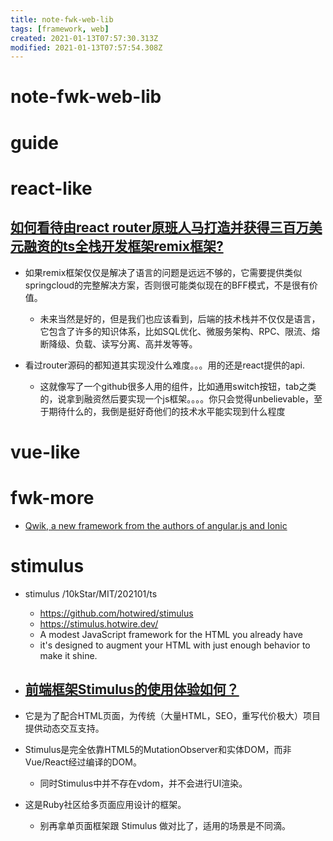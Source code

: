 ```yaml
---
title: note-fwk-web-lib
tags: [framework, web]
created: 2021-01-13T07:57:30.313Z
modified: 2021-01-13T07:57:54.308Z
---
```


# note-fwk-web-lib

# guide

# react-like

## [如何看待由react router原班人马打造并获得三百万美元融资的ts全栈开发框架remix框架?](https://www.zhihu.com/question/502743886)

- 如果remix框架仅仅是解决了语言的问题是远远不够的，它需要提供类似springcloud的完整解决方案，否则很可能类似现在的BFF模式，不是很有价值。
  - 未来当然是好的，但是我们也应该看到，后端的技术栈并不仅仅是语言，它包含了许多的知识体系，比如SQL优化、微服务架构、RPC、限流、熔断降级、负载、读写分离、高并发等等。

- 看过router源码的都知道其实现没什么难度。。。用的还是react提供的api.
  - 这就像写了一个github很多人用的组件，比如通用switch按钮，tab之类的，说拿到融资然后要实现一个js框架。。。。你只会觉得unbelievable，至于期待什么的，我倒是挺好奇他们的技术水平能实现到什么程度
# vue-like

# fwk-more
- [Qwik, a new framework from the authors of angular.js and Ionic](https://vived.io/qwik-a-new-framework-from-the-authors-of-angular-js-and-ionic-frontend-weekly-vol-106/)
# stimulus
- stimulus /10kStar/MIT/202101/ts
  - https://github.com/hotwired/stimulus
  - https://stimulus.hotwire.dev/
  - A modest JavaScript framework for the HTML you already have
  - it's designed to augment your HTML with just enough behavior to make it shine.

- ## [前端框架Stimulus的使用体验如何？](https://www.zhihu.com/question/266673543/answers/updated)
- 它是为了配合HTML页面，为传统（大量HTML，SEO，重写代价极大）项目提供动态交互支持。
- Stimulus是完全依靠HTML5的MutationObserver和实体DOM，而非Vue/React经过编译的DOM。
  - 同时Stimulus中并不存在vdom，并不会进行UI渲染。
- 这是Ruby社区给多页面应用设计的框架。
  - 别再拿单页面框架跟 Stimulus 做对比了，适用的场景是不同滴。
